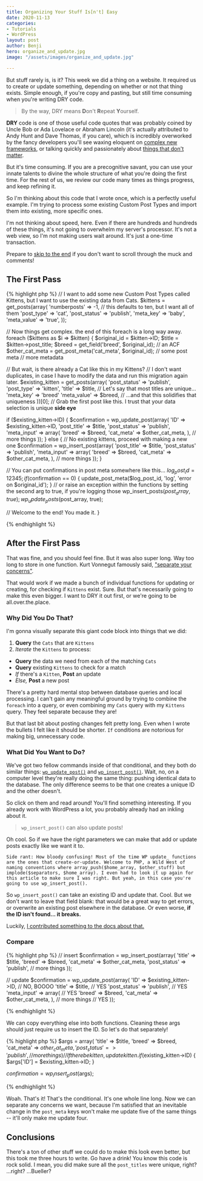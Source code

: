 ```yaml
---
title: Organizing Your Stuff Is[n't] Easy
date: 2020-11-13
categories:
- Tutorials
- WordPress
layout: post
author: Benji
hero: organize_and_update.jpg
image: "/assets/images/organize_and_update.jpg"

---
```

But stuff rarely is, is it? This week we did a thing on a website. It required us to create or update something, depending on whether or not that thing exists. Simple enough, if you're copy and pasting, but still time consuming when you're writing DRY code.

> By the way, DRY means **D**on't **R**epeat **Y**ourself.

**DRY** code is one of those useful code quotes that was probably coined by Uncle Bob or Ada Lovelace or Abraham Lincoln (it's actually attributed to Andy Hunt and Dave Thomas, if you care), which is incredibly overworked by the fancy developers you'll see waxing eloquent on [complex new frameworks](https://www.youtube.com/watch?v=G6qOvbLngVs), or talking quickly and passionately about [things that don't matter](https://youtu.be/qGdYVslWJdQ?t=906).

But it's time consuming. If you are a precognitive savant, you can use your innate talents to divine the whole structure of what you're doing the first time. For the rest of us, we review our code many times as things progress, and keep refining it.

So I'm thinking about this code that I wrote once, which is a perfectly useful example. I'm trying to process some existing Custom Post Types and import them into existing, more specific ones.

I'm not thinking about speed, here. Even if there are hundreds and hundreds of these things, it's not going to overwhelm my server's processor. It's not a web view, so I'm not making users wait around. It's just a one-time transaction.

Prepare to [skip to the end](#after-the-first-pass) if you don't want to scroll through the muck and comments!

## The First Pass
{% highlight php %}
// I want to add some new Custom Post Types called Kittens, but I want to use the existing data from Cats.
$kittens = get_posts(array(
  'numberposts' => -1, // this defaults to ten, but I want all of them
  'post_type'   => 'cat',
  'post_status' => 'publish',
  'meta_key'    => 'baby',
  'meta_value'  => 'true',
));

// Now things get complex. the end of this foreach is a long way away.
foreach ($kittens as $i => $kitten) {
  $original_id = $kitten->ID;
  $title = $kitten->post_title;
  $breed = get_field('breed', $original_id); // an ACF
  $other_cat_meta = get_post_meta('cat_meta', $original_id); // some post meta
  // more metadata
  
  // But wait, is there already a Cat like this in my Kittens?
  // I don't want duplicates, in case I have to modify the data and run this migration again later.
  $existing_kitten = get_posts(array(
    'post_status' => 'publish',
    'post_type' => 'kitten',
    'title' => $title,   // Let's say that most titles are unique...
    'meta_key' => 'breed'
    'meta_value' => $breed, // ...and that this solidifies that uniqueness
  ))[0]; // Grab the first post like this. I trust that your data selection is unique **side eye**
  
  if ($existing_kitten->ID) {
  	$confirmation = wp_update_post(array(
      'ID' => $existing_kitten->ID,
      'post_title' => $title,
      'post_status' => 'publish',
      'meta_input' => array(
        'breed' => $breed,
        'cat_meta' => $other_cat_meta,
      ),
      // more things
    ));
  } else {
    // No existing kittens, proceed with making a new one
    $confirmation = wp_insert_post(array(
      'post_title' => $title,
      'post_status' => 'publish',
      'meta_input' => array(
        'breed' => $breed,
        'cat_meta' => $other_cat_meta,
      ),
      // more things
    ));
  }
  
  // You can put confirmations in post meta somewhere like this...
  $log_post_id = 12345;
  if ($confirmation == 0) { update_post_meta($log_post_id, 'log', 'error on $original_id'); }
  // or raise an exception within the functions by setting the second arg to true, if you're logging those
  wp_insert_posts($post_array, true);
  wp_update_posts($post_array, true);
  
  // Welcome to the end! You made it.
}

{% endhighlight %}

## After the First Pass
That was fine, and you should feel fine. But it was also super long. Way too long to store in one function. Kurt Vonnegut famously said, <a href="https://en.wikipedia.org/wiki/Separation_of_concerns" target="_blank">"separate your concerns"</a>.

That would work if we made a bunch of individual functions for updating or creating, for checking if `Kittens` exist. Sure. But that's necessarily going to make this even bigger. I want to DRY it out first, or we're going to be all.over.the.place.

### Why Did You Do That?
I'm gonna visually separate this giant code block into things that we did:

1. **Query** the `Cats` that are `Kittens`
1. *Iterate* the `Kittens` to process:
  + **Query** the data we need from each of the matching `Cats`
  + **Query** existing `Kittens` to check for a match
  + *If* there's a `Kitten`, **Post** an update
  + *Else,* **Post** a new post

There's a pretty hard mental stop between database queries and local processing. I can't gain any meaningful ground by trying to combine the `foreach` into a query, or even combining my `Cats` query with my `Kittens` query. They feel separate because they are!

But that last bit about posting changes felt pretty long. Even when I wrote the bullets I felt like it should be shorter. `If` conditions are notorious for making big, unnecessary code.

### What Did You Want to Do?
We've got two fellow commands inside of that conditional, and they both do similar things: <a href='https://developer.wordpress.org/reference/functions/wp_update_post/' target='_blank'><code class="highlighter-rouge">wp_update_post()</code></a> and <a href='https://developer.wordpress.org/reference/functions/wp_insert_post/' target='_blank'><code class="highlighter-rouge">wp_insert_post()</code></a>. Wait, no, on a computer level they're really doing the same thing: pushing identical data to the database. The only difference seems to be that one creates a unique ID and the other doesn't.

So click on them and read around! You'll find something interesting. If you already work with WordPress a lot, you probably already had an inkling about it.

> `wp_insert_post()` can also update posts!

Oh cool. So if we have the right parameters we can make that add or update posts exactly like we want it to.

```Side rant: How bloody confusing! Most of the time WP update_ functions are the ones that create-or-update. Welcome to PHP, a Wild West of naming conventions where array_push($home_array, $other_stuff) but implode($separators, $home_array). I even had to look it up again for this article to make sure I was right. But yeah, in this case you're going to use wp_insert_post().```

So `wp_insert_post()` can take an existing ID and update that. Cool. But we don't want to leave that field blank: that would be a great way to get errors, or overwrite an existing post elsewhere in the database. Or even worse, **if the ID isn't found... it breaks.**

Luckily, <a href='https://developer.wordpress.org/reference/functions/wp_insert_post/#comment-3682' target='_blank'>I contributed something to the docs about that.</a>

### Compare
{% highlight php %}
// insert
$confirmation = wp_insert_post(array(
  'title' => $title,
  'breed' => $breed,
  'cat_meta' => $other_cat_meta,
  'post_status' => 'publish',
  // more things
));

// update
$confirmation = wp_update_post(array(
  'ID' => $existing_kitten->ID,    // NO, BOOOO
  'title' => $title,               // YES
  'post_status' => 'publish',      // YES
  'meta_input' => array(           // YES
    'breed' => $breed,
    'cat_meta' => $other_cat_meta,
  ),
  // more things                   // YES
));

{% endhighlight %}

We can copy everything else into both functions. Cleaning these args should just require us to insert the ID. So let's do that separately!

{% highlight php %}
$args = array(
  'title' => $title,
  'breed' => $breed,
  'cat_meta' => $other_cat_meta,
  'post_status' => 'publish',
  // more things
)
// If there be kitten, update kitten.
if ($existing_kitten->ID) { $args['ID'] = $existing_kitten->ID; }

$confirmation = wp_insert_post($args);

{% endhighlight %}

Woah. That's it! That's the conditional. It's one whole line long. Now we can separate any concerns we want, because I'm satisfied that an inevitable change in the `post_meta` keys won't make me update five of the same things -- it'll only make me update four.

## Conclusions
There's a ton of other stuff we could do to make this look even better, but this took me three hours to write. Go have a drink! You know this code is rock solid. I mean, you did make sure all the `post_titles` were unique, right? ...right? ...Bueller?